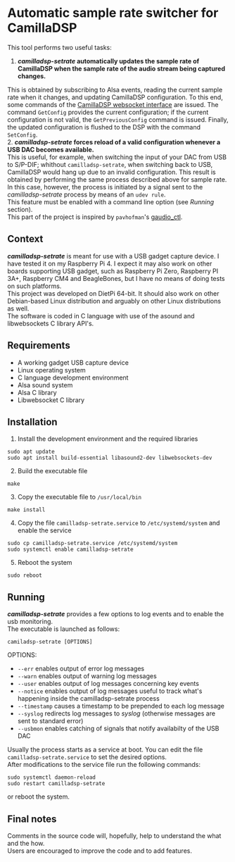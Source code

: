 # Automatic sample rate switcher for CamillaDSP
This tool performs two useful tasks:
1. **_camilladsp-setrate_ automatically updates the sample rate of CamillaDSP when the sample rate of the audio stream being captured changes.**

This is obtained by subscribing to Alsa events, reading the current sample rate when it changes, and updating CamillaDSP configuration. To this end, some commands of the [CamillaDSP websocket interface]( https://github.com/HEnquist/camilladsp/blob/master/websocket.md) are issued. The command `GetConfig` provides the current configuration; if the current configuration is not valid, the `GetPreviousConfig` command is issued. Finally, the updated configuration is flushed to the DSP with the command `SetConfig`.  
2. **_camilladsp-setrate_ forces reload of a valid configuration whenever a USB DAC becomes available.**  
This is useful, for example, when switching the input of your DAC from USB to S/P-DIF; whithout `camilladsp-setrate`, when switching back to USB, CamillaDSP would hang up due to an invalid configuration. This result is obtained by performing the same process described above for sample rate. In this case, however, the process is initiated by a signal sent to the _camilladsp-setrate_ process by means of an `udev rule`.  
This feature must be enabled with a command line option (see _Running_ section).  
This part of the project is inspired by `pavhofman`'s [gaudio_ctl](https://github.com/pavhofman/gaudio_ctl).  
## Context
**_camilladsp-setrate_** is meant for use with a USB gadget capture device. I have tested it on my Raspberry Pi 4. I expect it may also work on other boards supporting USB gadget, such as Raspberry Pi Zero, Raspberry PI 3A+, Raspberry CM4 and BeagleBones, but I have no means of doing tests on such platforms.  
This project was developed on DietPi 64-bit. It should also work on other Debian-based Linux distribution and arguably on other Linux distributions as well.  
The software is coded in C language with use of the asound and libwebsockets C library API's.
## Requirements
- A working gadget USB capture device
- Linux operating system
- C language development environment
- Alsa sound system
- Alsa C library
- Libwebsocket C library
## Installation
1. Install the development environment and the required libraries
```
sudo apt update  
sudo apt install build-essential libasound2-dev libwebsockets-dev
```
2. Build the executable file
```
make
```
3. Copy the executable file to `/usr/local/bin`
```
make install
```
4. Copy the file `camilladsp-setrate.service` to `/etc/systemd/system` and enable the service
```
sudo cp camilladsp-setrate.service /etc/systemd/system
sudo systemctl enable camilladsp-setrate
```
5. Reboot the system
```
sudo reboot
```
## Running
**_camilladsp-setrate_** provides a few options to log events and to enable the usb monitoring.  
The executable is launched as follows:  
```
camiladsp-setrate [OPTIONS]
```
OPTIONS:  
- `--err`       enables output of error log messages
- `--warn`      enables output of warning log messages
- `--user`      enables output of log messages concerning key events
- `--notice`    enables output of log messages useful to track what's happening inside the camilladsp-setrate process
- `--timestamp` causes a timestamp to be prepended to each log message
- `--syslog`    redirects log messages to _syslog_ (otherwise messages are sent to standard error)
- `--usbmon`    enables catching of signals that notify availabilty of the USB DAC
  
Usually the process starts as a service at boot. You can edit the file `camilladsp-setrate.service` to set the desired options.  
After modifications to the service file run the following commands:
```
sudo systemctl daemon-reload
sudo restart camilladsp-setrate
```
or reboot the system.
## Final notes
Comments in the source code will, hopefully, help to understand the what and the how.  
Users are encouraged to improve the code and to add features.
  
